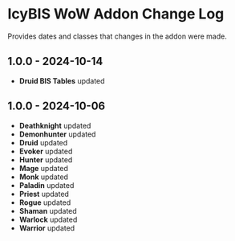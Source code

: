 # IcyBIS WoW Addon Change Log

Provides dates and classes that changes in the addon were made.

## 1.0.0 - 2024-10-14

- **Druid BIS Tables** updated

## 1.0.0 - 2024-10-06

- **Deathknight** updated
- **Demonhunter** updated
- **Druid** updated
- **Evoker** updated
- **Hunter** updated
- **Mage** updated
- **Monk** updated
- **Paladin** updated
- **Priest** updated
- **Rogue** updated
- **Shaman** updated
- **Warlock** updated
- **Warrior** updated
